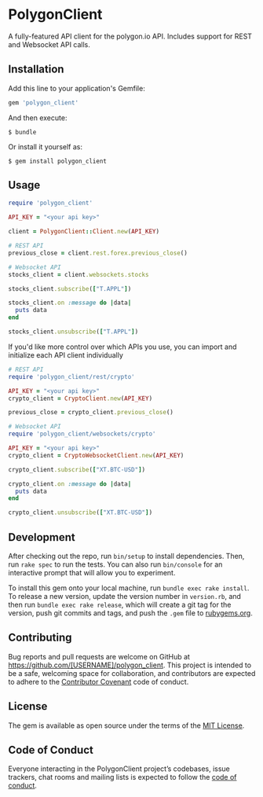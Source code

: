 # PolygonClient

A fully-featured API client for the polygon.io API. Includes support for REST and Websocket API calls.

## Installation

Add this line to your application's Gemfile:

```ruby
gem 'polygon_client'
```

And then execute:

    $ bundle

Or install it yourself as:

    $ gem install polygon_client

## Usage

```ruby
require 'polygon_client'

API_KEY = "<your api key>"

client = PolygonClient::Client.new(API_KEY)

# REST API
previous_close = client.rest.forex.previous_close()

# Websocket API
stocks_client = client.websockets.stocks

stocks_client.subscribe(["T.APPL"])

stocks_client.on :message do |data|
  puts data
end

stocks_client.unsubscribe(["T.APPL"])
```

If you'd like more control over which APIs you use, you can import and initialize each API client individually

```ruby
# REST API
require 'polygon_client/rest/crypto'

API_KEY = "<your api key>"
crypto_client = CryptoClient.new(API_KEY)

previous_close = crypto_client.previous_close()

# Websocket API
require 'polygon_client/websockets/crypto'

API_KEY = "<your api key>"
crypto_client = CryptoWebsocketClient.new(API_KEY)

crypto_client.subscribe(["XT.BTC-USD"])

crypto_client.on :message do |data|
  puts data
end

crypto_client.unsubscribe(["XT.BTC-USD"])
```

## Development

After checking out the repo, run `bin/setup` to install dependencies. Then, run `rake spec` to run the tests. You can also run `bin/console` for an interactive prompt that will allow you to experiment.

To install this gem onto your local machine, run `bundle exec rake install`. To release a new version, update the version number in `version.rb`, and then run `bundle exec rake release`, which will create a git tag for the version, push git commits and tags, and push the `.gem` file to [rubygems.org](https://rubygems.org).

## Contributing

Bug reports and pull requests are welcome on GitHub at https://github.com/[USERNAME]/polygon_client. This project is intended to be a safe, welcoming space for collaboration, and contributors are expected to adhere to the [Contributor Covenant](http://contributor-covenant.org) code of conduct.

## License

The gem is available as open source under the terms of the [MIT License](https://opensource.org/licenses/MIT).

## Code of Conduct

Everyone interacting in the PolygonClient project’s codebases, issue trackers, chat rooms and mailing lists is expected to follow the [code of conduct](https://github.com/[USERNAME]/polygon_client/blob/master/CODE_OF_CONDUCT.md).
